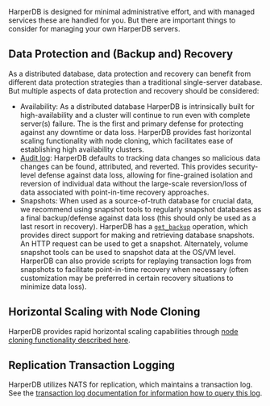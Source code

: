 HarperDB is designed for minimal administrative effort, and with managed services these are handled for you. But there are important things to consider for managing your own HarperDB servers.

## Data Protection and (Backup and) Recovery

As a distributed database, data protection and recovery can benefit from different data protection strategies than a traditional single-server database. But multiple aspects of data protection and recovery should be considered:
* Availability: As a distributed database HarperDB is intrinsically built for high-availability and a cluster will continue to run even with complete server(s) failure. The is the first and primary defense for protecting against any downtime or data loss. HarperDB provides fast horizontal scaling functionality with node cloning, which facilitates ease of establishing high availability clusters.
* [Audit log](../audit-logging.md): HarperDB defaults to tracking data changes so malicious data changes can be found, attributed, and reverted. This provides security-level defense against data loss, allowing for fine-grained isolation and reversion of individual data without the large-scale reversion/loss of data associated with point-in-time recovery approaches.
* Snapshots: When used as a source-of-truth database for crucial data, we recommend using snapshot tools to regularly snapshot databases as a final backup/defense against data loss (this should only be used as a last resort in recovery). HarperDB has a [`get_backup`](../operations-api/databases-and-tables.md#get-backup) operation, which provides direct support for making and retrieving database snapshots. An HTTP request can be used to get a snapshot. Alternately, volume snapshot tools can be used to snapshot data at the OS/VM level. HarperDB can also provide scripts for replaying transaction logs from snapshots to facilitate point-in-time recovery when necessary (often customization may be preferred in certain recovery situations to minimize data loss).

## Horizontal Scaling with Node Cloning
HarperDB provides rapid horizontal scaling capabilities through [node cloning functionality described here](./cloning.md).

## Replication Transaction Logging
HarperDB utilizes NATS for replication, which maintains a transaction log. See the [transaction log documentation for information how to query this log](../transaction-logging.md).